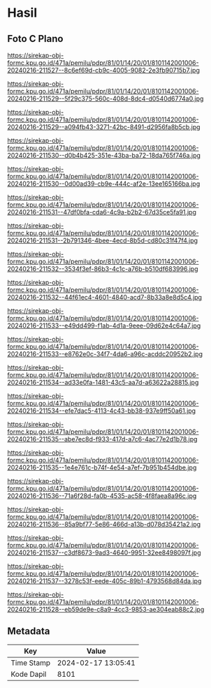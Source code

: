 # Hasil

## Foto C Plano

https://sirekap-obj-formc.kpu.go.id/471a/pemilu/pdpr/81/01/14/20/01/8101142001006-20240216-211527--8c6ef69d-cb9c-4005-9082-2e3fb90715b7.jpg

https://sirekap-obj-formc.kpu.go.id/471a/pemilu/pdpr/81/01/14/20/01/8101142001006-20240216-211529--5f29c375-560c-408d-8dc4-d0540d6774a0.jpg

https://sirekap-obj-formc.kpu.go.id/471a/pemilu/pdpr/81/01/14/20/01/8101142001006-20240216-211529--a094fb43-3271-42bc-8491-d2956fa8b5cb.jpg

https://sirekap-obj-formc.kpu.go.id/471a/pemilu/pdpr/81/01/14/20/01/8101142001006-20240216-211530--d0b4b425-351e-43ba-ba72-18da765f746a.jpg

https://sirekap-obj-formc.kpu.go.id/471a/pemilu/pdpr/81/01/14/20/01/8101142001006-20240216-211530--0d00ad39-cb9e-444c-af2e-13ee165166ba.jpg

https://sirekap-obj-formc.kpu.go.id/471a/pemilu/pdpr/81/01/14/20/01/8101142001006-20240216-211531--47df0bfa-cda6-4c9a-b2b2-67d35ce5fa91.jpg

https://sirekap-obj-formc.kpu.go.id/471a/pemilu/pdpr/81/01/14/20/01/8101142001006-20240216-211531--2b791346-4bee-4ecd-8b5d-cd80c31f47f4.jpg

https://sirekap-obj-formc.kpu.go.id/471a/pemilu/pdpr/81/01/14/20/01/8101142001006-20240216-211532--3534f3ef-86b3-4c1c-a76b-b510df683996.jpg

https://sirekap-obj-formc.kpu.go.id/471a/pemilu/pdpr/81/01/14/20/01/8101142001006-20240216-211532--44f61ec4-4601-4840-acd7-8b33a8e8d5c4.jpg

https://sirekap-obj-formc.kpu.go.id/471a/pemilu/pdpr/81/01/14/20/01/8101142001006-20240216-211533--e49dd499-f1ab-4d1a-9eee-09d62e4c64a7.jpg

https://sirekap-obj-formc.kpu.go.id/471a/pemilu/pdpr/81/01/14/20/01/8101142001006-20240216-211533--e8762e0c-34f7-4da6-a96c-acddc20952b2.jpg

https://sirekap-obj-formc.kpu.go.id/471a/pemilu/pdpr/81/01/14/20/01/8101142001006-20240216-211534--ad33e0fa-1481-43c5-aa7d-a63622a28815.jpg

https://sirekap-obj-formc.kpu.go.id/471a/pemilu/pdpr/81/01/14/20/01/8101142001006-20240216-211534--efe7dac5-4113-4c43-bb38-937e9ff50a61.jpg

https://sirekap-obj-formc.kpu.go.id/471a/pemilu/pdpr/81/01/14/20/01/8101142001006-20240216-211535--abe7ec8d-f933-417d-a7c6-4ac77e2d1b78.jpg

https://sirekap-obj-formc.kpu.go.id/471a/pemilu/pdpr/81/01/14/20/01/8101142001006-20240216-211535--1e4e761c-b74f-4e54-a7ef-7b951b454dbe.jpg

https://sirekap-obj-formc.kpu.go.id/471a/pemilu/pdpr/81/01/14/20/01/8101142001006-20240216-211536--71a6f28d-fa0b-4535-ac58-4f8faea8a96c.jpg

https://sirekap-obj-formc.kpu.go.id/471a/pemilu/pdpr/81/01/14/20/01/8101142001006-20240216-211536--85a9bf77-5e86-466d-a13b-d078d35421a2.jpg

https://sirekap-obj-formc.kpu.go.id/471a/pemilu/pdpr/81/01/14/20/01/8101142001006-20240216-211537--c3df8673-9ad3-4640-9951-32ee8498097f.jpg

https://sirekap-obj-formc.kpu.go.id/471a/pemilu/pdpr/81/01/14/20/01/8101142001006-20240216-211537--3278c53f-eede-405c-89b1-4793568d84da.jpg

https://sirekap-obj-formc.kpu.go.id/471a/pemilu/pdpr/81/01/14/20/01/8101142001006-20240216-211528--eb59de9e-c8a9-4cc3-9853-ae304eab88c2.jpg


## Metadata

| Key        | Value               |
| ---------- | ------------------- |
| Time Stamp | 2024-02-17 13:05:41 |
| Kode Dapil | 8101                |



